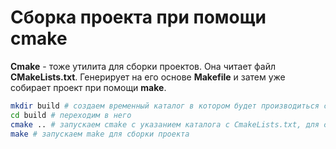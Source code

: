 # Сборка проекта при помощи cmake
**Cmake** - тоже утилита для сборки проектов. Она читает файл **CMakeLists.txt**. Генерирует на его основе **Makefile** и затем уже собирает проект при помощи **make**. 

```bash
mkdir build # создаем временный каталог в котором будет производиться сборка
cd build # переходим в него
cmake .. # запускаем cmake с указанием каталога с CmakeLists.txt, для создания Makefile
make # запускаем make для сборки проекта
```
